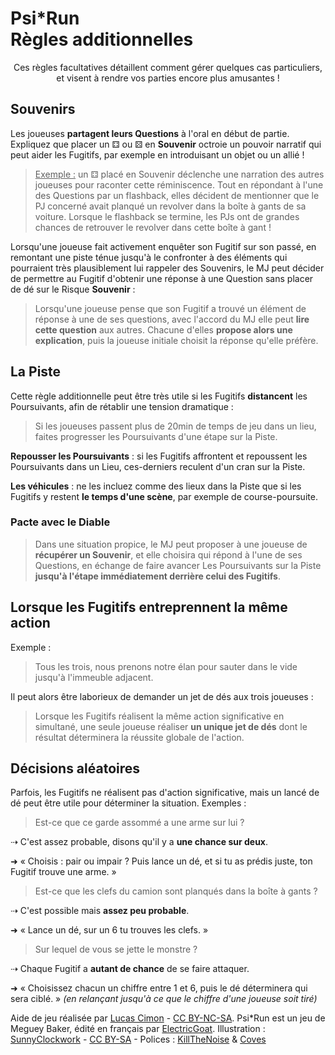 # <span class="psirun">Psi<span class="asterisk">*</span>Run</span><br> Règles additionnelles
<center>
Ces règles facultatives détaillent comment gérer quelques cas particuliers,
et visent à rendre vos parties encore plus amusantes !
</center>

## Souvenirs
Les joueuses **partagent leurs Questions** à l'oral en début de partie.
Expliquez que placer un ⚃ ou ⚄ en **Souvenir** octroie un pouvoir narratif
qui peut aider les Fugitifs, par exemple en introduisant un objet ou un allié !
<!-- = flashback dans Blades in the Dark -->

> <u>Exemple :</u> un ⚃ placé en Souvenir déclenche une narration des autres joueuses pour raconter cette réminiscence. Tout en répondant à l'une des Questions par un flashback, elles décident de mentionner que le PJ concerné avait planqué un revolver dans la boîte à gants de sa voiture. Lorsque le flashback se termine, les PJs ont de grandes chances de retrouver le revolver dans cette boîte à gant !

Lorsqu'une joueuse fait activement enquêter son Fugitif sur son passé,
en remontant une piste ténue jusqu'à le confronter à des éléments
qui pourraient très plausiblement lui rappeler des Souvenirs,
le MJ peut décider de permettre au Fugitif d'obtenir
une réponse à une Question sans placer de dé sur le Risque **Souvenir** :

> Lorsqu'une joueuse pense que son Fugitif a trouvé un élément de réponse à une de ses questions,
> avec l'accord du MJ elle peut **lire cette question** aux autres.
> Chacune d'elles **propose alors une explication**,
> puis la joueuse initiale choisit la réponse qu'elle préfère.

## La Piste
Cette règle additionnelle peut être très utile si les Fugitifs **distancent** les Poursuivants,
afin de rétablir une tension dramatique :

> Si les joueuses passent plus de 20min de temps de jeu dans un lieu,
> faites progresser les Poursuivants d'une étape sur la Piste.

**Repousser les Poursuivants** : si les Fugitifs affrontent et repoussent les Poursuivants dans un Lieu,
ces-derniers reculent d'un cran sur la Piste.

**Les véhicules** : ne les incluez comme des lieux dans la Piste que si les Fugitifs y restent **le temps d'une scène**, par exemple de course-poursuite.

### Pacte avec le Diable
> Dans une situation propice, le MJ peut proposer à une joueuse de **récupérer un Souvenir**,
> et elle choisira qui répond à l'une de ses Questions,
> en échange de faire avancer Les Poursuivants sur la Piste
> **jusqu'à l'étape immédiatement derrière celui des Fugitifs**.

<p class="half-break">

## Lorsque les Fugitifs entreprennent la même action
Exemple :

> Tous les trois, nous prenons notre élan pour sauter dans le vide jusqu'à l'immeuble adjacent.

Il peut alors être laborieux de demander un jet de dés aux trois joueuses :

> Lorsque les Fugitifs réalisent la même action significative en simultané, une seule joueuse réaliser **un unique jet de dés** dont le résultat déterminera la réussite globale de l'action.

## Décisions aléatoires
Parfois, les Fugitifs ne réalisent pas d'action significative,
mais un lancé de dé peut être utile pour déterminer la situation.
Exemples :

<p class="half-break"></p>

> Est-ce que ce garde assommé a une arme sur lui ?

⇢ C'est assez probable, disons qu'il y a **une chance sur deux**.

➜ « Choisis : pair ou impair ? Puis lance un dé, et si tu as prédis juste, ton Fugitif trouve une arme. »

<p class="half-break"></p>

> Est-ce que les clefs du camion sont planqués dans la boîte à gants ?

⇢ C'est possible mais **assez peu probable**.

➜ « Lance un dé, sur un 6 tu trouves les clefs. »

<p class="half-break"></p>

> Sur lequel de vous se jette le monstre ?

⇢ Chaque Fugitif a **autant de chance** de se faire attaquer.

➜ « Choisissez chacun un chiffre entre 1 et 6, puis le dé déterminera qui sera ciblé. »
_(en relançant jusqu'à ce que le chiffre d'une joueuse soit tiré)_

<p class="half-break">

<footer>

Aide de jeu réalisée par [Lucas Cimon](https://chezsoi.org/lucas/blog/) - [CC BY-NC-SA](https://creativecommons.org/licenses/by-nc-sa/3.0/fr/).
Psi*Run est un jeu de Meguey Baker, édité en français par [ElectricGoat](https://electric-goat.net/products/1).
Illustration : [SunnyClockwork](https://www.deviantart.com/sunnyclockwork/art/Firebrand-Remembers-520559447) - [CC BY-SA](https://creativecommons.org/licenses/by-sa/3.0/) - Polices : [KillTheNoise](https://www.fontspace.com/kill-the-noise-font-f17592) & [Coves](https://www.behance.net/gallery/32715299/Coves-Free-Font)
</footer>
